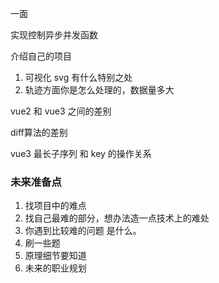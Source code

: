 
一面

实现控制异步并发函数

介绍自己的项目
1. 可视化 svg 有什么特别之处
2. 轨迹方面你是怎么处理的，数据量多大

vue2 和 vue3 之间的差别

diff算法的差别

vue3 最长子序列 和 key 的操作关系


### 未来准备点

1. 找项目中的难点
2. 找自己最难的部分，想办法造一点技术上的难处
3. 你遇到比较难的问题 是什么。
4. 刷一些题
5. 原理细节要知道
6. 未来的职业规划